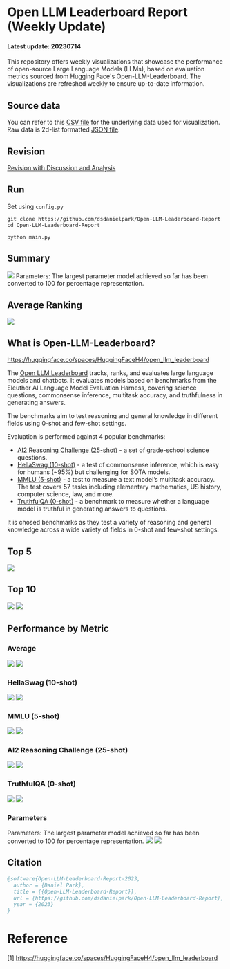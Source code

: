 # Open LLM Leaderboard Report (Weekly Update)
#### Latest update: 20230714
This repository offers weekly visualizations that showcase the performance of open-source Large Language Models (LLMs), based on evaluation metrics sourced from Hugging Face's Open-LLM-Leaderboard. The visualizations are refreshed weekly to ensure up-to-date information.

## Source data
You can refer to this [CSV file](https://github.com/dsdanielpark/Open-LLM-Leaderboard-Report/blob/main/assets/20230714/20230714.csv) for the underlying data used for visualization. Raw data is 2d-list formatted [JSON file](https://github.com/dsdanielpark/Open-LLM-Leaderboard-Report/blob/main/data/20230714.json).

## Revision
[Revision with Discussion and Analysis](https://github.com/dsdanielpark/Open-LLM-Leaderboard-Report/blob/main/REVISION.md)

## Run
Set using `config.py`
```
git clone https://github.com/dsdanielpark/Open-LLM-Leaderboard-Report
cd Open-LLM-Leaderboard-Report
```
```
python main.py
```

##  Summary
![](assets/20230714/totalplot.png)
Parameters: The largest parameter model achieved so far has been converted to 100 for percentage representation.

## Average Ranking
![](assets/20230714/rankingplot_Average.png)

## What is Open-LLM-Leaderboard?
https://huggingface.co/spaces/HuggingFaceH4/open_llm_leaderboard

The [Open LLM Leaderboard](https://huggingface.co/spaces/HuggingFaceH4/open_llm_leaderboard) tracks, ranks, and evaluates large language models and chatbots. It evaluates models based on benchmarks from the Eleuther AI Language Model Evaluation Harness, covering science questions, commonsense inference, multitask accuracy, and truthfulness in generating answers. 

The benchmarks aim to test reasoning and general knowledge in different fields using 0-shot and few-shot settings.

Evaluation is performed against 4 popular benchmarks:
- [AI2 Reasoning Challenge (25-shot)](https://allenai.org/data/arc) - a set of grade-school science questions.
- [HellaSwag (10-shot)](https://paperswithcode.com/dataset/hellaswag) - a test of commonsense inference, which is easy for humans (~95%) but challenging for SOTA models.
- [MMLU (5-shot)](https://paperswithcode.com/sota/multi-task-language-understanding-on-mmlu) - a test to measure a text model’s multitask accuracy. The test covers 57 tasks including elementary mathematics, US history, computer science, law, and more.
- [TruthfulQA (0-shot)](https://paperswithcode.com/dataset/truthfulqa) - a benchmark to measure whether a language model is truthful in generating answers to questions.

It is chosed benchmarks as they test a variety of reasoning and general knowledge across a wide variety of fields in 0-shot and few-shot settings.

## Top 5
![](assets/20230714/top5plot.png)

## Top 10
![](assets/20230714/top10_with_barplot.png)
![](assets/20230714/top10_with_lineplot.png)

## Performance by Metric

### Average
![](assets/20230714/Average.png)
![](assets/20230714/rankingplot_Average.png)

### HellaSwag (10-shot)
![](assets/20230714/HellaSwag(10-shot).png)
![](assets/20230714/rankingplot_HellaSwag(10-shot).png)

### MMLU (5-shot)
![](assets/20230714/MMLU(5-shot).png)
![](assets/20230714/rankingplot_MMLU(5-shot).png)

### AI2 Reasoning Challenge (25-shot)
![](assets/20230714/ARC(25-shot).png)
![](assets/20230714/rankingplot_ARC(25-shot).png)

### TruthfulQA (0-shot)
![](assets/20230714/TruthfulQA(0-shot).png)
![](assets/20230714/rankingplot_TruthfulQA(0-shot).png)

### Parameters
Parameters: The largest parameter model achieved so far has been converted to 100 for percentage representation.
![](assets/20230714/Parameters.png)
![](assets/20230714/rankingplot_Parameters.png)


## Citation
```bibtex
@software{Open-LLM-Leaderboard-Report-2023,
  author = {Daniel Park},
  title = {{Open-LLM-Leaderboard-Report}},
  url = {https://github.com/dsdanielpark/Open-LLM-Leaderboard-Report},
  year = {2023}
}
```


# Reference
[1] https://huggingface.co/spaces/HuggingFaceH4/open_llm_leaderboard

